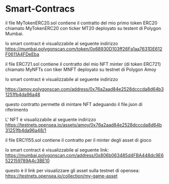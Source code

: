 # Smart-Contracs

il file MyTokenERC20.sol contiene il contratto del mio primo token ERC20 chiamato MyTokenERC20 con ticker MT20 deployato su testent di Polygon Mumbai.

lo smart contract è visualizzabile al seguente indirizzo https://mumbai.polygonscan.com/token/0x68930D103ff26Fa1aa7631DE612F0611A4FDeEba

il file ERC721.sol contiene il contratto del mio NFT minter (di token ERC721) chiamato MyNFTs con tiker MNFT deployato su testnet di Polygon Amoy

lo smart contract è visualizzabile al seguente indirizzo 

https://amoy.polygonscan.com/address/0x76a2aad84e2528dcccda8d64b31251fb4da96a48

questo contratto permette di mintare NFT adeguando il file.json di riferimento

L' NFT è visualizzabile al seguente indirizzo https://testnets.opensea.io/assets/amoy/0x76a2aad84e2528dcccda8d64b31251fb4da96a48/1

il file ERC1155.sol contiene il contratto per il minter degli asset di gioco

lo smart contract è visualizzabile al seguente link: https://mumbai.polygonscan.com/address/0x806b063485d4FBA448dc9E6522159789A4c3BE10

questo è il link per visualizzare gli asset sulla testnet di opensea: https://testnets.opensea.io/collection/my-game-asset
